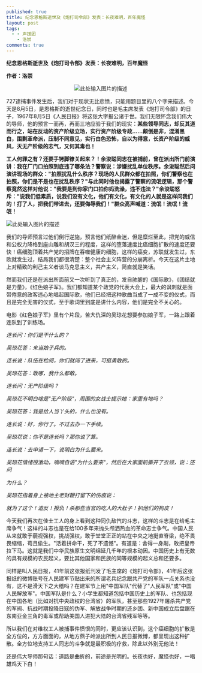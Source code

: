 ```yaml
---
published: true
title: 纪念恩格斯逝世及《炮打司令部》发表：长夜难明，百年魔怪
layout: post
tags:
  - - 声援团
    - 洛崇
comments: true
---
```

**纪念恩格斯逝世及《炮打司令部》发表：长夜难明，百年魔怪**

**作者：洛崇**

<center>
  
![此处输入图片的描述][1]

</center>

727逮捕事件发生后，我们对于现状无比悲愤，只能用题目里的八个字来描述。今天是8月5日，是恩格斯的逝世纪念日，同时也是毛主席发表《炮打司令部》的日子，1967年8月5日《人民日报》将这张大字报公诸于世。我们无限怀念我们伟大的导师，他的预言一而再，再而三地应验于我们的现实：**某些领导同志，却反其道而行之，站在反动的资产阶级立场，实行资产阶级专政......颠倒是非，混淆黑白，围剿革命派，压制不同意见，实行白色恐怖，自以为得意，长资产阶级的威风，灭无产阶级的志气，又何其毒也！**

**工人何罪之有？还要手铐脚镣关起来？！余浚聪同志在被捕前，曾在派出所门前演讲：我在厂门口拍照到底违了哪条法？警察说：涉嫌扰乱单位秩序。余浚聪然后问演讲现场的群众："拍照扰乱什么秩序？现场的人民群众都在拍照，你们警察也在拍照，你们是不是也在扰乱秩序？"与此同时他也揭露了警察的流氓逻辑，那个警察竟然这样对他说："我要是到你家门口拍你妈洗澡，违不违法？"余浚聪怒斥："说我们低素质，说我们没有文化，他们有文化，有文化的人就是这样问我们的！打了人，把我们带进去，还要侮辱我们！"群众高声喊道：流氓！流氓！流氓！**

![此处输入图片的描述][2]

我们的导师预言过他们倒行逆施，预言他们纸醉金迷，但是糜烂至此，把党的威信和公权力降格到座山雕和胡汉三的程度，这样的堕落速度比癌细胞扩散的速度还要快！癌细胞顶着共产党的招牌在吞噬健康的细胞，这样的癌变，苏联就发生过，东欧就发生过，结局我们都很清楚：整个社会主义阵营的分崩离析。今天在这片土地上对精致的利己主义者谈马克思主义，共产主义，简直就是笑话。

然而我们还是在派出所面前又一次听到了真正的，发自肺腑的《国际歌》，《团结就是力量》，《红色娘子军》。我们都知道某个政党的代表大会上，最大的讽刺就是面带倦意的政客违心地唱起国际歌，他们已经把这种歌曲当成了一成不变的仪式，而且是完全无害的仪式，至于歌词里到底是讲什么内容，他们是完全不关心的。

电影《红色娘子军》里有个片段，苦大仇深的吴琼花想要参加娘子军，一路上跟着连队到了训练场。

*连长问：你们是干什么的？*

*吴琼花答：来当娘子兵的。*

*连长说：队伍在检阅，你们就闯了进来，可挺勇敢的。*

*吴琼花答：敢哪，我什么都敢。*

*连长问：无产阶级吗？*

*吴琼花不明白啥是"无产阶级"，周围的女战士提示她：家里有地吗？*

*吴琼花答：我是给人当丫头的，什么也没有。*

*连长说：好，你行了。不过去办一下手续。*

*吴琼花说：你不是连长吗？那你说了算。*

*连长说：去申请一下，说明白为什么要来。*

*吴琼花情绪很激动，喃喃自语"为什么要来"，然后在大家面前撕开了衣领，说：还问*

*为什么？*

*吴琼花指着身上被地主老财鞭打留下的伤痕说：*

*就为了这个！造反！报仇！杀那些当官的吃人的大肚子！扒他们的狗皮！*

今天我们再次在佳士工人的身上看到这种同仇敌忾的斗志，这样的斗志是在给毛主席争气！这样的斗志也是在给100多年来抛头颅洒热血的革命志士争气。中国人民从来就敢于藐视强权，挑战强权，敢于堂堂正正的站在中央之地挺直脊梁，绝不畏畏缩缩，苟且偷生。"活着拼命干，死了不遗憾"。有道是：舍得一身剐，敢把皇帝拉下马。这就是我们中华民族原生文明绵延几千年的根本动因。中国历史上有无数的具有规模的农民起义，要比其他国家和民族的同等规模的起义总和还要多。

同样是叫人民日报，41年前这张报纸刊发了毛主席的《炮打司令部》，41年后这张报纸的微博账号在人民建军节贴出来的所谓老兵纪念跟共产党的军队一点关系也没有，这不是滑天下之大稽吗？在建军节上用"中国军队"代替了"人民军队"或"中国人民解放军"。中国军队是什么？小学生都知道包括中国历史上的军队、也包括现在中国各地（比如对抗中央政权的台湾省）的军队，甚至那些1927年屠杀共产党的军阀、抗战时期投降日寇的伪军、解放战争时期的还乡团、新中国成立后盘踞在东南亚金三角的毒军或帮助美国人进犯大陆的台湾省残军等等。

所以我们在对维权工人被捕事件愤恨的同时，更应该认识到，这个癌细胞的扩散是全方位的，方方面面的，从地方燕子岭派出所到人民日报微博，都呈现出这种扩散。全方位地支持工人同志的斗争就是最积极的疗救，除此以外别无他法！

还是伟大导师那句话：道路是曲折的，前途是光明的。长夜也好，魔怪也好，一唱雄鸡天下白！


  [1]: http://wx4.sinaimg.cn/mw690/0060lm7Tly1ftz5k9824kj308b0bvjs3.jpg
  [2]: http://wx1.sinaimg.cn/mw690/0060lm7Tly1ftz5kc4gn1j30m60gmqdd.jpg
